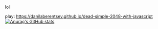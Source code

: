 lol

play:
https://danilaberentsev.github.io/dead-simple-2048-with-javascript
[![Anurag's GitHub stats](https://github-readme-stats.vercel.app/api?username=danilaberentsev)](https://github.com/anuraghazra/github-readme-stats)
